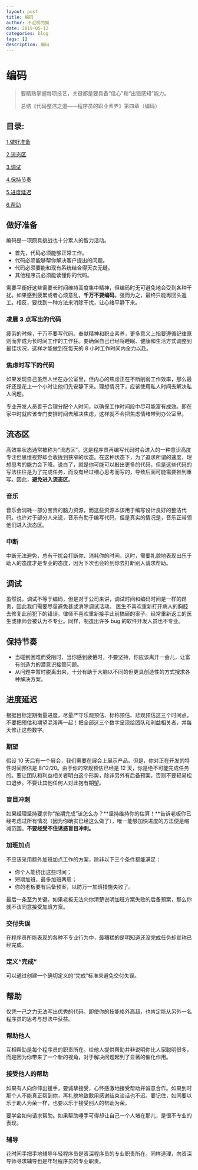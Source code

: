 ```yaml
---
layout: post
title: 编码
author: 不近视的猫
date: 2019-05-12
categories: blog
tags: []
description: 编码
---
```



# 编码

> 要精熟掌握每项技艺，关键都是要具备“信心”和“出错感知”能力。
> 
> 总结《代码整洁之道——程序员的职业素养》第四章（编码）

## 目录:
[1.做好准备](#1)

[2.流态区](#2)

[3.调试](#3)

[4.保持节奏](#4)

[5.进度延迟](#5)

[6.帮助](#6)

## <span id = "1">做好准备</span>
编码是一项颇具挑战也十分累人的智力活动。

- 首先，代码必须能够正常工作。
- 代码必须能够帮你解决客户提出的问题。
- 代码必须要能和现有系统结合得天衣无缝。
- 其他程序员必须能读懂你的代码。

需要平衡好这些需要长时间维持高度集中精神，但编码时无可避免地会受到各种干扰。如果感到疲累或者心烦意乱，**千万不要编码**。强而为之，最终只能再回头返工。相反，要找到一种方法来消除干扰，让心绪平静下来。


### 凌晨 3 点写出的代码
疲劳的时候，千万不要写代码。奉献精神和职业素养，更多意义上指要遵循纪律原则而非成为长时间工作的工作狂。要确保自己已经将睡眠、健康和生活方式调整到最佳状况，这样才能做到在每天的 8 小时工作时间内全力以赴。

### 焦虑时写下的代码
如果发现自己虽然人坐在办公室里，但内心的焦虑正在不断削弱工作效率，那么最好还是花上一个小时让他们先安静下来。理想情况下，应该使用私人时间去解决私人问题。

专业开发人员善于合理分配个人时间，以确保工作时间段中尽可能富有成效。即在家中时就应该专门安排时间去解决焦虑，这样就不会把焦虑情绪带到办公室里。



## <span id = "2">流态区</span>
高效率状态通常被称为“流态区”。这是程序员再编写代码时会进入的一种意识高度专注但思维视野却会收拢到狭窄的状态。在这种状态下，为了追求所谓的速度，理想思考的能力会下降。说白了，就是你可能可以敲出更多的代码，但是这些代码的写法往往是为了完成任务，而没有经过细心思考而写的，导致后面可能需要推到重写。因此，**避免进入流态区**。

### 音乐
音乐会消耗一部分宝贵的脑力资源，而这些资源本该用于编写设计良好的整洁代码。也许对于部分人来说，音乐有助于编写代码，但是真实的情况是，音乐正带领他们进入流态区。

### 中断
中断无法避免，总有干扰会打断你、消耗你的时间，这时，需要礼貌地表现出乐于助人的态度才是专业的态度，因为下次也会轮到你去打断别人请求帮助。

## <span id = "3">调试</span>
虽然说，调试不等于编码，但是对于公司来讲，调试时间和编码时间是一样的昂贵，因此我们需要尽量避免甚或消除调试活动。
医生不喜欢重新打开病人的胸腔去修复此前犯下的错误。律师不喜欢重新接手此前搞砸的案子。经常重新返工的医生或律师会被认为不专业。同样，制造出许多 bug 的软件开发人员也不专业。

## <span id = "4">保持节奏</span>
- 当碰到困难而受阻时，当你感到疲倦时，不要坚持，你应该离开一会儿，让富有创造力的潜意识接管问题。
- 从问题中暂时脱离出来，十分有助于大脑以不同的但更具创造性的方式搜求各种解决方案。

## <span id = "5">进度延迟</span>
根据目标定期衡量进度，尽量严守乐观预估、标称预估、悲观预估这三个时间点。不要把预估和期望混淆再一起！把全部这三个数字呈现给团队和利益相关者，并每天修正这些数字。

### 期望
假设 10 天后有一个展会，我们需要在展会上展示产品。但是，你对正在开发的特性时间预估是 8/12/20。由于你的常规预估已经是 12 天，你是绝不可能完成任务的。要让团队和利益相关者明白这个形势，除非另外有后备预案，否则不要轻易松口退步。不要让其他任何人对此抱有期望。

### 盲目冲刺
如果经理坚持要求你“按期完成”该怎么办？**坚持维持你的估算！**告诉老板你已经考虑过所有情况（因为你确实已经这么做了），唯一能够加快进度的方法便是缩减范围。**不要经受不住诱惑盲目冲刺。**

### 加班加点
不应该采用额外加班加点工作的方案，除非以下三个条件都能满足：

- 你个人能挤出这些时间；
- 短期加班，最多加班两周；
- 你的老板要有后备预案，以防万一加班措施失败了。

最后一条至为关键。如果老板无法向你清楚说明加班方案失败的后备预案，那么你就不该同意接受加班方案。

### 交付失误
在程序员所能表现的各种不专业行为中，最糟糕的是明知道还没完成任务却宣称已经完成。

### 定义“完成”
可以通过创建一个确切定义的“完成”标准来避免交付失误。

## <span id = "6">帮助</span>
仅凭一己之力无法写出优秀的代码。即使你的技能格外高超，也肯定能从另外一名程序员的思考与想法中获益。

### 帮助他人
互相帮助是每个程序员的职责所在。给他人提供帮助并非说明你比人家聪明很多，而是因为你带来了一个新的视角，对于解决问题起到了显著的催化作用。

### 接受他人的帮助
如果有人向你伸出援手，要诚挚接受，心怀感激地接受帮助并诚意合作。如果到时那个人不能真正帮到你，再礼貌地致歉用感谢结束谈话也不迟。要记住，如同要以乐于助人为荣一样，也要以乐于接受别人的帮助为荣。

要学会如何请求帮助。如果帮助唾手可得却让自己一个人堵在那儿，是很不专业的表现。

### 辅导
花时间手把手地辅导年轻程序员是资深程序员的专业职责所在。同样道理，向资深导师寻求辅导也是年轻程序员的专业职责。








